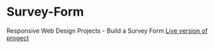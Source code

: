 # Survey-Form
Responsive Web Design Projects - Build a Survey Form
<a href="https://pridatkoeugeniy.github.io/Survey-Form/">Live version of progect</a>
